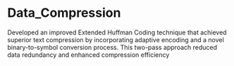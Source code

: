 # Data_Compression
Developed an improved Extended Huffman Coding technique that achieved superior text compression by incorporating adaptive encoding and a novel binary-to-symbol conversion process. This two-pass approach reduced data redundancy and enhanced compression efficiency

